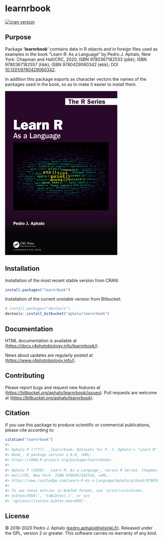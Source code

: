 
<!-- README.md is generated from README.Rmd. Please edit that file -->

# learnrbook

[![cran
version](https://www.r-pkg.org/badges/version/learnrbook)](https://cran.r-project.org/package=learnrbook)

## Purpose

Package ‘**learnrbook**’ comtains data in R objects and in foreign files
used as examples in the book “Learn R: As a Language” by Pedro J.
Aphalo, New York: Chapman and Hall/CRC, 2020, ISBN 9780367182533 (pbk);
ISBN 9780367182557 (hbk); ISBN 9780429060342 (ebk); DOI
[10.1201/9780429060342](https://doi.org/10.1201/9780429060342).

In addition this package exports as character vectors the names of the
packages used in the book, so as to make it easier to install them.

![](man/figures/cover-9780367182533-small.png)

## Installation

Installation of the most recent stable version from CRAN:

``` r
install.packages("learnrbook")
```

Installation of the current unstable version from Bitbucket:

``` r
# install.packages("devtools")
devtools::install_bitbucket("aphalo/learnrbook")
```

## Documentation

HTML documentation is available at
(<https://docs.r4photobiology.info/learnrbook/>).

News about updates are regularly posted at
(<https://www.r4photobiology.info/>).

## Contributing

Please report bugs and request new features at
(<https://bitbucket.org/aphalo/learnrbook/issues>). Pull requests are
welcome at (<https://bitbucket.org/aphalo/learnrbook>).

## Citation

If you use this package to produce scientific or commercial
publications, please cite according to:

``` r
citation("learnrbook")
#> 
#> Aphalo P (????). _learnrbook: Datasets for P. J. Aphalo's "Learn R"
#> Book_. R package version 1.0.0, <URL:
#> https://CRAN.R-project.org/package=learnrbook>.
#> 
#> Aphalo P (2020). _Learn R: As a Language_, series R Series. Chapman and
#> Hall/CRC, New York. ISBN 9780367182533, <URL:
#> https://www.routledge.com/Learn-R-As-a-Language/Aphalo/p/book/9780367182533>.
#> 
#> To see these entries in BibTeX format, use 'print(<citation>,
#> bibtex=TRUE)', 'toBibtex(.)', or set
#> 'options(citation.bibtex.max=999)'.
```

## License

© 2018-2020 Pedro J. Aphalo (<pedro.aphalo@helsinki.fi>). Released under
the GPL, version 2 or greater. This software carries no warranty of any
kind.
